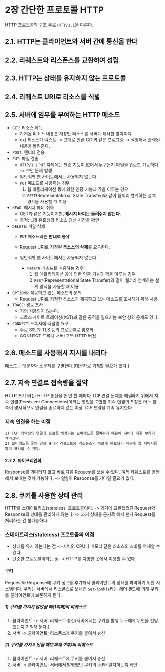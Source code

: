 # 2장 간단한 프로토콜 HTTP
HTTP 프로토콜의 구조
주로 `HTTP/1.1`을 다룬다.

## 2.1. HTTP는 클라이언트와 서버 간에 통신을 한다
## 2.2. 리퀘스트와 리스폰스를 교환하여 성립
## 2.3. HTTP는 상태를 유지하지 않는 프로토콜
## 2.4. 리퀘스트 URI로 리소스를 식별
## 2.5. 서버에 임무를 부여하는 HTTP 메소드
- `GET`: 리소스 획득
    - 가져올 리소스 내용은 지정된 리소스를 서버가 해석한 결과이다.
    - ex) 리소스가 텍스트 -> 그대로 반환
        CGI와 같은 프로그램 -> 실행해서 출력된 내용을 돌려준다. 
- `POST`: 엔티티 전송
- `PUT`: 파일 전송
    - `HTTP/1.1` `PUT` 자체에는 인증 기능이 없어서 누구든지 파일을 업로드 가능하다. -> 보안 문제 발생
    - 일반적인 웹 사이트에서는 사용되지 않는다.
    - `PUT` 메소드를 사용하는 경우
        1) 웹 애플리케이션 등에 의한 인증 기능과 짝을 이루는 경우 
        2) `REST`(Representational State Transfer)와 같이 웹끼리 연계하는 설계 양식을 사용할 때 이용   
- `HEAD`: 메시지 헤더 취득
    - GET과 같은 기능이지만, **메시지 바디는 돌려주지 않는다.**
    - 목적: URI 유효성과 리소스 갱신 시간을 확인
- `DELETE`: 파일 삭제
    - `PUT` 메소드와는 **반대로 동작**
    - Request URI로 지정된 **리소스의 삭제**를 요구한다.
    
    - 일반적인 웹 사이트에서는 사용되지 않는다.
        - `DELETE` 메소드를 사용하는 경우
            1) 웹 애플리케이션 등에 의한 인증 기능과 짝을 이루는 경우 
            2) `REST`(Representational State Transfer)와 같이 웹끼리 연계하는 설계 양식을 사용할 때 이용  
- `OPTIONS`: 제공하고 있는 메소드의 문의
    - Request URI로 지정한 리소스가 제공하고 있는 메소드를 조사하기 위해 사용
- `TRACE`: 경로 조사
    - 거의 사용되지 않는다.
    - 크로스 사이트 트레이싱(XST)과 같은 공격을 일으키는 보안 상의 문제도 있다. 
- `CONNECT`: 프록시에 터널링 요구
    - 주로 SSL과 TLS 등의 프로토콜로 암호화
    - CONNECT 프록시 서버: 포트 HTTP 버전

## 2.6. 메소드를 사용해서 지시를 내리다
메소드는 대문자와 소문자를 구별한다.(대문자로 기재할 필요가 있다.)
## 2.7. 지속 연결로 접속량을 절약
HTTP 초기 버전: HTTP 통신을 한 번 할 때마다 TCP 연결 문제를 해결하기 위해서 지속 연결(Persistent Connections)이라는 방법을 고안함
지속 연결의 특징은 어느 한 쪽이 명시적으로 연결을 종료하지 않는 이상 TCP 연결을 계속 유지한다.
### 지속 연결을 하는 이점
    1) TCP 커넥션의 연결과 종료를 반복되는 오버헤드를 줄여주기 때문에 서버에 대한 부하가 적어진다.
    2) 오버헤드를 줄인 만큼 HTTP 리퀘스트와 리스폰스가 빠르게 완료되기 때문에 웹 페이지를 빨리 표시할 수 있다. 

#### 2.7.2. 파이프라인화
Response를 기다리지 않고 바로 다음 Request를 보낼 수 있다. 
여러 리퀘스트를 병행해서 보내는 것이 가능하다. -> 일일이 Response를 기다릴 필요가 없다. 

## 2.8. 쿠키를 사용한 상태 관리
HTTP를 스테이트리스(stateless) 프로토콜이다.
-> 과거에 교환했었던 Request와 Response의 상태를 관리하지 않는다. 
-> 과거 상태를 근거로 해서 현재 Request를 처리하는 건 불가능하다. 

### 스테이트리스(stateless) 프로토콜의 이점
- 상태를 유지 않는다는 점 -> 서버의 CPU나 메모리 같은 리소스의 소비를 억제할 수 있다. 
- 단순한 프로토콜이라는 점 -> HTTP를 다양한 곳에서 이용할 수 있다. 
#### 쿠키
Request와  Response에 쿠키 정보를 추가해서 클라이언트의 상태를 파악하기 위한 시스템이다.
쿠키는 서버에서 리스폰스로 보내진 `Set-Cookie`라는 헤더 필드에 의해 쿠키를 클라이언트에 보존하게 된다. 
##### 1) 쿠키를 가지지 않았을 때(1회째)의 리퀘스트
1. 클라이언트 -> 서버: 리퀘스트 송신(서버에서는 쿠키를 발행 누구에게 무엇을 전달했는지 기억해 둔다.)
2. 서버 -> 클라이언트: 리스폰스에 쿠키를 붙여서 송신
##### 2) 쿠키를 가지고 있을 때(2회째 이후)의 리퀘스트
1. 클라이언트 -> 서버: 리퀘스트에 쿠키를 붙여서 송신
2. 서버 -> 클라이언트: 서버에서 발행했던 쿠키의 sid와 일치하는지 확인

